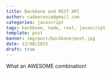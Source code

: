 ```yaml
---
title: Backbone and REST API
author: cadeorenie@gmail.com
categories: javascript
tags: backbone, node, rest, javascript
template: post
banner: img/post/backbone/post.jpg
date: 12/08/2015
draft: true
---
```


What an AWESOME combination!
